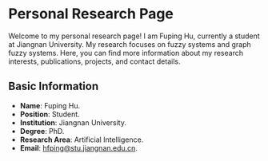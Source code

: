 # Personal Research Page

Welcome to my personal research page! I am Fuping Hu, currently a student at Jiangnan University. My research focuses on fuzzy systems and graph fuzzy systems. Here, you can find more information about my research interests, publications, projects, and contact details.

## Basic Information

- **Name**: Fuping Hu.
- **Position**: Student.
- **Institution**: Jiangnan University.
- **Degree**: PhD.
- **Research Area**: Artificial Intelligence.
- **Email**: hfping@stu.jiangnan.edu.cn.


